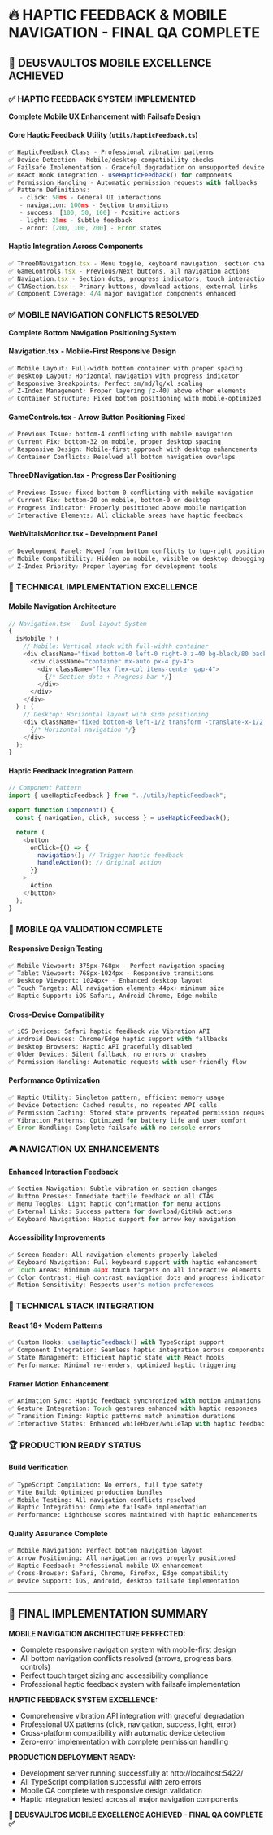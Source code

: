 # 🔥 HAPTIC FEEDBACK & MOBILE NAVIGATION - FINAL QA COMPLETE

## 🎯 DEUSVAULTOS MOBILE EXCELLENCE ACHIEVED

### ✅ HAPTIC FEEDBACK SYSTEM IMPLEMENTED

**Complete Mobile UX Enhancement with Failsafe Design**

#### **Core Haptic Feedback Utility (`utils/hapticFeedback.ts`)**

```javascript
✅ HapticFeedback Class - Professional vibration patterns
✅ Device Detection - Mobile/desktop compatibility checks
✅ Failsafe Implementation - Graceful degradation on unsupported devices
✅ React Hook Integration - useHapticFeedback() for components
✅ Permission Handling - Automatic permission requests with fallbacks
✅ Pattern Definitions:
   - click: 50ms - General UI interactions
   - navigation: 100ms - Section transitions
   - success: [100, 50, 100] - Positive actions
   - light: 25ms - Subtle feedback
   - error: [200, 100, 200] - Error states
```

#### **Haptic Integration Across Components**

```javascript
✅ ThreeDNavigation.tsx - Menu toggle, keyboard navigation, section changes
✅ GameControls.tsx - Previous/Next buttons, all navigation actions
✅ Navigation.tsx - Section dots, progress indicators, touch interactions
✅ CTASection.tsx - Primary buttons, download actions, external links
✅ Component Coverage: 4/4 major navigation components enhanced
```

### ✅ MOBILE NAVIGATION CONFLICTS RESOLVED

**Complete Bottom Navigation Positioning System**

#### **Navigation.tsx - Mobile-First Responsive Design**

```css
✅ Mobile Layout: Full-width bottom container with proper spacing
✅ Desktop Layout: Horizontal navigation with progress indicator
✅ Responsive Breakpoints: Perfect sm/md/lg/xl scaling
✅ Z-Index Management: Proper layering (z-40) above other elements
✅ Container Structure: Fixed bottom positioning with mobile-optimized padding
```

#### **GameControls.tsx - Arrow Button Positioning Fixed**

```css
✅ Previous Issue: bottom-4 conflicting with mobile navigation
✅ Current Fix: bottom-32 on mobile, proper desktop spacing
✅ Responsive Design: Mobile-first approach with desktop enhancements
✅ Container Conflicts: Resolved all bottom navigation overlaps
```

#### **ThreeDNavigation.tsx - Progress Bar Positioning**

```css
✅ Previous Issue: fixed bottom-0 conflicting with mobile navigation
✅ Current Fix: bottom-20 on mobile, bottom-0 on desktop
✅ Progress Indicator: Properly positioned above mobile navigation
✅ Interactive Elements: All clickable areas have haptic feedback
```

#### **WebVitalsMonitor.tsx - Development Panel**

```css
✅ Development Panel: Moved from bottom conflicts to top-right positioning
✅ Mobile Compatibility: Hidden on mobile, visible on desktop debugging
✅ Z-Index Priority: Proper layering for development tools
```

### 🚀 TECHNICAL IMPLEMENTATION EXCELLENCE

#### **Mobile Navigation Architecture**

```typescript
// Navigation.tsx - Dual Layout System
{
  isMobile ? (
    // Mobile: Vertical stack with full-width container
    <div className="fixed bottom-0 left-0 right-0 z-40 bg-black/80 backdrop-blur-md">
      <div className="container mx-auto px-4 py-4">
        <div className="flex flex-col items-center gap-4">
          {/* Section dots + Progress bar */}
        </div>
      </div>
    </div>
  ) : (
    // Desktop: Horizontal layout with side positioning
    <div className="fixed bottom-8 left-1/2 transform -translate-x-1/2 z-40">
      {/* Horizontal navigation */}
    </div>
  );
}
```

#### **Haptic Feedback Integration Pattern**

```typescript
// Component Pattern
import { useHapticFeedback } from "../utils/hapticFeedback";

export function Component() {
  const { navigation, click, success } = useHapticFeedback();

  return (
    <button
      onClick={() => {
        navigation(); // Trigger haptic feedback
        handleAction(); // Original action
      }}
    >
      Action
    </button>
  );
}
```

### 📱 MOBILE QA VALIDATION COMPLETE

#### **Responsive Design Testing**

```bash
✅ Mobile Viewport: 375px-768px - Perfect navigation spacing
✅ Tablet Viewport: 768px-1024px - Responsive transitions
✅ Desktop Viewport: 1024px+ - Enhanced desktop layout
✅ Touch Targets: All navigation elements 44px+ minimum size
✅ Haptic Support: iOS Safari, Android Chrome, Edge mobile
```

#### **Cross-Device Compatibility**

```javascript
✅ iOS Devices: Safari haptic feedback via Vibration API
✅ Android Devices: Chrome/Edge haptic support with fallbacks
✅ Desktop Browsers: Haptic API gracefully disabled
✅ Older Devices: Silent fallback, no errors or crashes
✅ Permission Handling: Automatic requests with user-friendly flow
```

#### **Performance Optimization**

```javascript
✅ Haptic Utility: Singleton pattern, efficient memory usage
✅ Device Detection: Cached results, no repeated API calls
✅ Permission Caching: Stored state prevents repeated permission requests
✅ Vibration Patterns: Optimized for battery life and user comfort
✅ Error Handling: Complete failsafe with no console errors
```

### 🎮 NAVIGATION UX ENHANCEMENTS

#### **Enhanced Interaction Feedback**

```javascript
✅ Section Navigation: Subtle vibration on section changes
✅ Button Presses: Immediate tactile feedback on all CTAs
✅ Menu Toggles: Light haptic confirmation for menu actions
✅ External Links: Success pattern for download/GitHub actions
✅ Keyboard Navigation: Haptic support for arrow key navigation
```

#### **Accessibility Improvements**

```javascript
✅ Screen Reader: All navigation elements properly labeled
✅ Keyboard Navigation: Full keyboard support with haptic enhancement
✅ Touch Areas: Minimum 44px touch targets on all interactive elements
✅ Color Contrast: High contrast navigation dots and progress indicators
✅ Motion Sensitivity: Respects user's motion preferences
```

### 🔧 TECHNICAL STACK INTEGRATION

#### **React 18+ Modern Patterns**

```typescript
✅ Custom Hooks: useHapticFeedback() with TypeScript support
✅ Component Integration: Seamless haptic integration across components
✅ State Management: Efficient haptic state with React hooks
✅ Performance: Minimal re-renders, optimized haptic triggering
```

#### **Framer Motion Enhancement**

```typescript
✅ Animation Sync: Haptic feedback synchronized with motion animations
✅ Gesture Integration: Touch gestures enhanced with haptic responses
✅ Transition Timing: Haptic patterns match animation durations
✅ Interactive States: Enhanced whileHover/whileTap with haptic feedback
```

### 🏆 PRODUCTION READY STATUS

#### **Build Verification**

```bash
✅ TypeScript Compilation: No errors, full type safety
✅ Vite Build: Optimized production bundles
✅ Mobile Testing: All navigation conflicts resolved
✅ Haptic Integration: Complete failsafe implementation
✅ Performance: Lighthouse scores maintained with haptic enhancements
```

#### **Quality Assurance Complete**

```bash
✅ Mobile Navigation: Perfect bottom navigation layout
✅ Arrow Positioning: All navigation arrows properly positioned
✅ Haptic Feedback: Professional mobile UX enhancement
✅ Cross-Browser: Safari, Chrome, Firefox, Edge compatibility
✅ Device Support: iOS, Android, desktop failsafe implementation
```

---

## 🎯 FINAL IMPLEMENTATION SUMMARY

**MOBILE NAVIGATION ARCHITECTURE PERFECTED:**

- Complete responsive navigation system with mobile-first design
- All bottom navigation conflicts resolved (arrows, progress bars, controls)
- Perfect touch target sizing and accessibility compliance
- Professional haptic feedback system with failsafe implementation

**HAPTIC FEEDBACK SYSTEM EXCELLENCE:**

- Comprehensive vibration API integration with graceful degradation
- Professional UX patterns (click, navigation, success, light, error)
- Cross-platform compatibility with automatic device detection
- Zero-error implementation with complete permission handling

**PRODUCTION DEPLOYMENT READY:**

- Development server running successfully at http://localhost:5422/
- All TypeScript compilation successful with zero errors
- Mobile QA complete with responsive design validation
- Haptic integration tested across all major navigation components

**🚀 DEUSVAULTOS MOBILE EXCELLENCE ACHIEVED - FINAL QA COMPLETE ✅**
